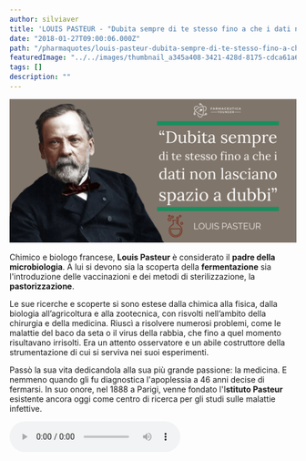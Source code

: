 ```yaml
---
author: silviaver
title: 'LOUIS PASTEUR - "Dubita sempre di te stesso fino a che i dati non lasciano spazio a dubbi"'
date: "2018-01-27T09:00:06.000Z"
path: "/pharmaquotes/louis-pasteur-dubita-sempre-di-te-stesso-fino-a-che-i-dati-non-lasciano-spazio-a-dubbi/"
featuredImage: "../../images/thumbnail_a345a408-3421-428d-8175-cdca61a6462d.png"
tags: []
description: ""
---
```


![IMG_0252.JPG](../../images/thumbnail_a345a408-3421-428d-8175-cdca61a6462d.png)

Chimico e biologo francese, **Louis Pasteur** è considerato il **padre della microbiologia**. A lui si devono sia la scoperta della **fermentazione** sia l'introduzione delle vaccinazioni e dei metodi di sterilizzazione, la **pastorizzazione**.

Le sue ricerche e scoperte si sono estese dalla chimica alla fisica, dalla biologia all’agricoltura e alla zootecnica, con risvolti nell’ambito della chirurgia e della medicina. Riuscì a risolvere numerosi problemi, come le malattie del baco da seta o il virus della rabbia, che fino a quel momento risultavano irrisolti. Era un attento osservatore e un abile costruttore della strumentazione di cui si serviva nei suoi esperimenti.

Passò la sua vita dedicandola alla sua più grande passione: la medicina. E nemmeno quando gli fu diagnostica l'apoplessia a 46 anni decise di fermarsi. In suo onore, nel 1888 a Parigi, venne fondato l'I**stituto Pasteur** esistente ancora oggi come centro di ricerca per gli studi sulle malattie infettive.

<audio  controls="">
<source type="audio/mp3" src="https://firebasestorage.googleapis.com/v0/b/fs-admin-395d4.appspot.com/o/KAN64lZ7PLaoq57GpkX7%2Faudio.mp3?alt=media&amp;token=92df4d3c-cde8-42a2-b154-5e456b2b254c" />
</audio>

